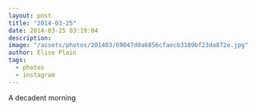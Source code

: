 ```yaml
---
layout: post
title: "2014-03-25"
date: 2014-03-25 03:19:04
description: 
image: "/assets/photos/201403/69047d0a6856cfaecb3109bf23da872e.jpg"
author: Elise Plain
tags: 
  - photos
  - instagram
---
```


A decadent morning
<p></p>
